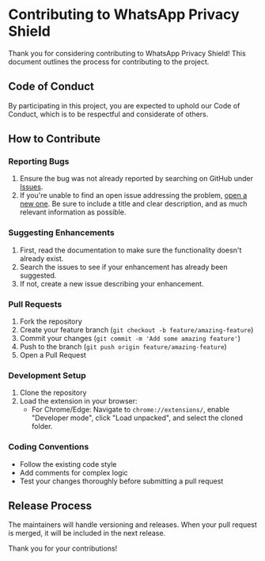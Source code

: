 # Contributing to WhatsApp Privacy Shield

Thank you for considering contributing to WhatsApp Privacy Shield! This document outlines the process for contributing to the project.

## Code of Conduct

By participating in this project, you are expected to uphold our Code of Conduct, which is to be respectful and considerate of others.

## How to Contribute

### Reporting Bugs

1. Ensure the bug was not already reported by searching on GitHub under [Issues](https://github.com/cleitoncsalvagni/whatsapp-privacy-shield/issues).
2. If you're unable to find an open issue addressing the problem, [open a new one](https://github.com/cleitoncsalvagni/whatsapp-privacy-shield/issues/new). Be sure to include a title and clear description, and as much relevant information as possible.

### Suggesting Enhancements

1. First, read the documentation to make sure the functionality doesn't already exist.
2. Search the issues to see if your enhancement has already been suggested.
3. If not, create a new issue describing your enhancement.

### Pull Requests

1. Fork the repository
2. Create your feature branch (`git checkout -b feature/amazing-feature`)
3. Commit your changes (`git commit -m 'Add some amazing feature'`)
4. Push to the branch (`git push origin feature/amazing-feature`)
5. Open a Pull Request

### Development Setup

1. Clone the repository
2. Load the extension in your browser:
   - For Chrome/Edge: Navigate to `chrome://extensions/`, enable "Developer mode", click "Load unpacked", and select the cloned folder.

### Coding Conventions

- Follow the existing code style
- Add comments for complex logic
- Test your changes thoroughly before submitting a pull request

## Release Process

The maintainers will handle versioning and releases. When your pull request is merged, it will be included in the next release.

Thank you for your contributions!
